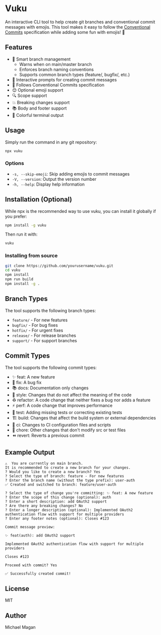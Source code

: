 # Vuku

An interactive CLI tool to help create git branches and conventional commit messages with emojis. This tool makes it easy to follow the [Conventional Commits](https://www.conventionalcommits.org/) specification while adding some fun with emojis! 🎉

## Features

- 🌳 Smart branch management
  - Warns when on main/master branch
  - Enforces branch naming conventions
  - Supports common branch types (feature/, bugfix/, etc.)
- 📝 Interactive prompts for creating commit messages
- 🎯 Follows Conventional Commits specification
- 😊 Optional emoji support
- 🔍 Scope support
- 💥 Breaking changes support
- 📚 Body and footer support
- 🎨 Colorful terminal output

## Usage

Simply run the command in any git repository:

```bash
npx vuku
```

### Options

- `-s, --skip-emoji`: Skip adding emojis to commit messages
- `-V, --version`: Output the version number
- `-h, --help`: Display help information

## Installation (Optional)

While npx is the recommended way to use vuku, you can install it globally if you prefer:

```bash
npm install -g vuku
```

Then run it with:
```bash
vuku
```

### Installing from source

```bash
git clone https://github.com/yourusername/vuku.git
cd vuku
npm install
npm run build
npm install -g .
```

## Branch Types

The tool supports the following branch types:

- `feature/` - For new features
- `bugfix/` - For bug fixes
- `hotfix/` - For urgent fixes
- `release/` - For release branches
- `support/` - For support branches

## Commit Types

The tool supports the following commit types:

- ✨ feat: A new feature
- 🐛 fix: A bug fix
- 📚 docs: Documentation only changes
- 💎 style: Changes that do not affect the meaning of the code
- ♻️ refactor: A code change that neither fixes a bug nor adds a feature
- ⚡️ perf: A code change that improves performance
- 🧪 test: Adding missing tests or correcting existing tests
- 🏗️ build: Changes that affect the build system or external dependencies
- 👷 ci: Changes to CI configuration files and scripts
- 🔧 chore: Other changes that don't modify src or test files
- ⏪ revert: Reverts a previous commit

## Example Output

```
⚠️  You are currently on main branch.
It is recommended to create a new branch for your changes.
? Would you like to create a new branch? Yes
? Select the type of branch: feature - For new features
? Enter the branch name (without the type prefix): user-auth
✅ Created and switched to branch: feature/user-auth

? Select the type of change you're committing: ✨ feat: A new feature
? Enter the scope of this change (optional): auth
? Enter a short description: add OAuth2 support
? Are there any breaking changes? No
? Enter a longer description (optional): Implemented OAuth2 authentication flow with support for multiple providers
? Enter any footer notes (optional): Closes #123

Commit message preview:

✨ feat(auth): add OAuth2 support

Implemented OAuth2 authentication flow with support for multiple providers

Closes #123

Proceed with commit? Yes

✅ Successfully created commit!
```

## License

MIT

## Author

Michael Magan 